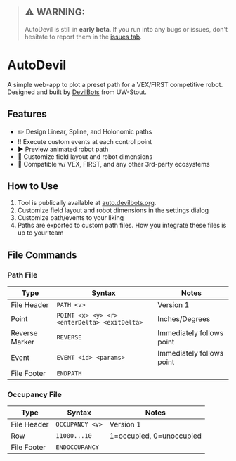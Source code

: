 > ## ⚠️ WARNING:
> AutoDevil is still in **early beta**. If you run into any bugs or issues, don\'t hesitate to report them in
> the [issues tab](https://github.com/UWST-Robotics/AutoDevil/issues).

# AutoDevil

A simple web-app to plot a preset path for a VEX/FIRST competitive robot. Designed and built
by [DevilBots](https://devilbots.org/) from UW-Stout.

## Features

- ✏️ Design Linear, Spline, and Holonomic paths
- ‼️ Execute custom events at each control point
- ▶️ Preview animated robot path
- 🎨 Customize field layout and robot dimensions
- 🤖 Compatible w/ VEX, FIRST, and any other 3rd-party ecosystems

## How to Use

1. Tool is publically available at [auto.devilbots.org](https://auto.devilbots.org/).
2. Customize field layout and robot dimensions in the settings dialog
3. Customize path/events to your liking
4. Paths are exported to custom path files. How you integrate these files is up to your team

## File Commands

### Path File

| Type           | Syntax                                       | Notes                     |
|----------------|----------------------------------------------|---------------------------|
| File Header    | `PATH <v>`                                   | Version 1                 
| Point          | `POINT <x> <y> <r> <enterDelta> <exitDelta>` | Inches/Degrees            
| Reverse Marker | `REVERSE`                                    | Immediately follows point 
| Event          | `EVENT <id> <params>`                        | Immediately follows point 
| File Footer    | `ENDPATH`                                    |

### Occupancy File

| Type        | Syntax          | Notes                    |
|-------------|-----------------|--------------------------|
| File Header | `OCCUPANCY <v>` | Version 1                
| Row         | `11000...10`    | 1=occupied, 0=unoccupied 
| File Footer | `ENDOCCUPANCY`  |

